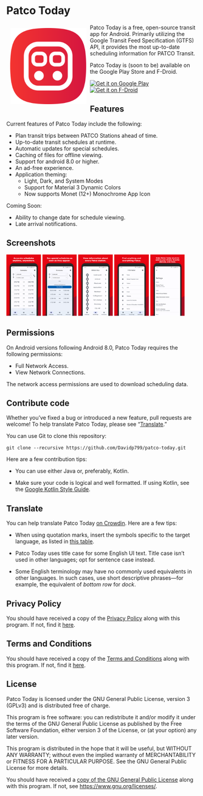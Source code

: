 # Patco Today

<img src="/readme/PatcoToday-logo.png" align="left"
width="200" hspace="10" vspace="10">

Patco Today is a free, open-source transit app for Android. Primarily utilizing the Google Transit Feed Specification (GTFS) API, it provides the most up-to-date scheduling information for PATCO Transit.

Patco Today is (soon to be) available on the Google Play Store and F-Droid.

<p align="left">
	<a href="https://play.google.com/store/apps/NOT_YET">
	    <img alt="Get it on Google Play"
		height="80"
		src="https://play.google.com/intl/en_us/badges/images/generic/en_badge_web_generic.png" />
	</a>  
	<a href="https://f-droid.org/app/NOT_YET">
	    <img alt="Get it on F-Droid"
		height="80"
		src="https://f-droid.org/badge/get-it-on.png" />
	</a>
</p>
        
## Features

Current features of Patco Today include the following:
- Plan transit trips between PATCO Stations ahead of time.
- Up-to-date transit schedules at runtime.
- Automatic updates for special schedules.
- Caching of files for offline viewing.
- Support for android 8.0 or higher.
- An ad-free experience.
- Application theming:
	* Light, Dark, and System Modes
	* Support for Material 3 Dynamic Colors
	* Now supports Monet (12+) Monochrome App Icon

Coming Soon:
- Ability to change date for schedule viewing.
- Late arrival notifications.

## Screenshots

<p float="middle">
	<img src="/readme/PatcoTodayFramed1.png" width="18%"/>
	<img src="/readme/PatcoTodayFramed2.png" width="18%" /> 
	<img src="/readme/PatcoTodayFramed3.png" width="18%" />
	<img src="/readme/PatcoTodayFramed4.png" width="18%" /> 
	<img src="/readme/PatcoTodayFramed5.png" width="18%" />
</p>

## Permissions

On Android versions following Android 8.0, Patco Today requires the following permissions:
- Full Network Access.
- View Network Connections.

The network access permissions are used to download scheduling data.

## Contribute code

Whether you’ve fixed a bug or introduced a new feature, pull requests are welcome! To help translate Patco Today, please see “[Translate](#translate).”

You can use Git to clone this repository:

```
git clone --recursive https://github.com/Davidp799/patco-today.git
```

Here are a few contribution tips:

- You can use either Java or, preferably, Kotlin.

- Make sure your code is logical and well formatted. If using Kotlin, see the [Google Kotlin Style Guide](https://developer.android.com/kotlin/style-guide).

## Translate

You can help translate Patco Today [on Crowdin](https://crowdin.com/project/patco-today). Here are a few tips:

- When using quotation marks, insert the symbols specific to the target language, as listed in [this table](https://en.wikipedia.org/wiki/Quotation_mark#Summary_table).

- Patco Today uses title case for some English UI text. Title case isn’t used in other languages; opt for sentence case instead.

- Some English terminology may have no commonly used equivalents in other languages. In such cases, use short descriptive phrases—for example, the equivalent of _bottom row_ for _dock_.

## Privacy Policy

You should have received a copy of the [Privacy Policy](privacy-policy.md) along with this program. If not, find it [here](https://www.termsfeed.com/live/7267d0fc-3b09-435a-bf45-71ead0cc1494).

## Terms and Conditions

You should have received a copy of the [Terms and Conditions](terms-conditions.md) along with this program. If not, find it [here](https://www.termsfeed.com/live/e56e7ea1-704d-45cf-9b6c-36c786290c1b).

## License
Patco Today is licensed under the GNU General Public License, version 3 (GPLv3) and is distributed free of charge.
    
  This program is free software: you can redistribute it and/or modify
  it under the terms of the GNU General Public License as published by
  the Free Software Foundation, either version 3 of the License, or
  (at your option) any later version.

  This program is distributed in the hope that it will be useful,
  but WITHOUT ANY WARRANTY; without even the implied warranty of
  MERCHANTABILITY or FITNESS FOR A PARTICULAR PURPOSE.  See the
  GNU General Public License for more details.

  You should have received a [copy of the GNU General Public License](license.md)
  along with this program.  If not, see <https://www.gnu.org/licenses/>.
